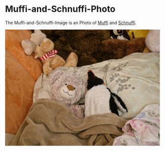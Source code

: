 # Muffi-and-Schnuffi-Photo

The Muffi-and-Schnuffi-Image is an Photo of [Muffi](1971091151.md) and [Schnuffi](1971091152.md).

<img src="400000001.jpg" alt="Muffi-and-Schnuffi" style="width:800px;"/>
